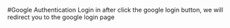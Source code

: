 #Google Authentication Login in
after click the google login button, we will redirect you to the google login page
